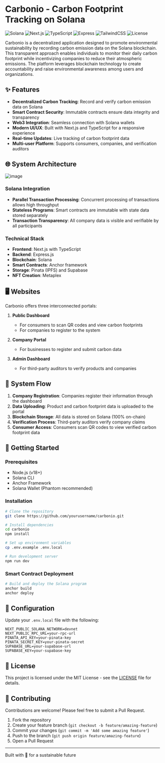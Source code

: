 # Carbonio - Carbon Footprint Tracking on Solana

![Solana](https://img.shields.io/badge/Solana-1.98-blueviolet)
![Next.js](https://img.shields.io/badge/Next.js-14.2-lightgrey)
![TypeScript](https://img.shields.io/badge/TypeScript-5.4-blue)
![Express](https://img.shields.io/badge/Express-4.18-green)
![TailwindCSS](https://img.shields.io/badge/TailwindCSS-3.3-cyan)
![License](https://img.shields.io/badge/License-MIT-yellow)

Carbonio is a decentralized application designed to promote environmental sustainability by recording carbon emission data on the Solana blockchain. This transparent approach enables individuals to monitor their daily carbon footprint while incentivizing companies to reduce their atmospheric emissions. The platform leverages blockchain technology to create accountability and raise environmental awareness among users and organizations.

## ✨ Features

- **Decentralized Carbon Tracking**: Record and verify carbon emission data on Solana
- **Smart Contract Security**: Immutable contracts ensure data integrity and transparency
- **Web3 Integration**: Seamless connection with Solana wallets
- **Modern UI/UX**: Built with Next.js and TypeScript for a responsive experience
- **Real-time Updates**: Live tracking of carbon footprint data
- **Multi-user Platform**: Supports consumers, companies, and verification auditors

## 🌐 System Architecture
![image](https://github.com/user-attachments/assets/d43f335b-0bb4-4c29-91cc-d3c0fbee5359)

### Solana Integration

- **Parallel Transaction Processing**: Concurrent processing of transactions allows high throughput
- **Stateless Programs**: Smart contracts are immutable with state data stored separately
- **Transaction Transparency**: All company data is visible and verifiable by all participants

### Technical Stack

- **Frontend**: Next.js with TypeScript
- **Backend**: Express.js
- **Blockchain**: Solana
- **Smart Contracts**: Anchor framework
- **Storage**: Pinata (IPFS) and Supabase
- **NFT Creation**: Metaplex

## 🖥️ Websites

Carbonio offers three interconnected portals:

1. **Public Dashboard**
   - For consumers to scan QR codes and view carbon footprints
   - For companies to register to the system

2. **Company Portal**
   - For businesses to register and submit carbon data

3. **Admin Dashboard**
   - For third-party auditors to verify products and companies

## 🔄 System Flow

1. **Company Registration**: Companies register their information through the dashboard
2. **Data Uploading**: Product and carbon footprint data is uploaded to the portal
3. **Blockchain Storage**: All data is stored on Solana (100% on-chain)
4. **Verification Process**: Third-party auditors verify company claims
5. **Consumer Access**: Consumers scan QR codes to view verified carbon footprint data

## 🚀 Getting Started

### Prerequisites

- Node.js (v18+)
- Solana CLI
- Anchor Framework
- Solana Wallet (Phantom recommended)

### Installation

```bash
# Clone the repository
git clone https://github.com/yourusername/carbonio.git

# Install dependencies
cd carbonio
npm install

# Set up environment variables
cp .env.example .env.local

# Run development server
npm run dev
```

### Smart Contract Deployment

```bash
# Build and deploy the Solana program
anchor build
anchor deploy
```

## 🔧 Configuration

Update your `.env.local` file with the following:

```
NEXT_PUBLIC_SOLANA_NETWORK=devnet
NEXT_PUBLIC_RPC_URL=your-rpc-url
PINATA_API_KEY=your-pinata-key
PINATA_SECRET_KEY=your-pinata-secret
SUPABASE_URL=your-supabase-url
SUPABASE_KEY=your-supabase-key
```

## 📝 License

This project is licensed under the MIT License - see the [LICENSE](LICENSE) file for details.

## 👥 Contributing

Contributions are welcome! Please feel free to submit a Pull Request.

1. Fork the repository
2. Create your feature branch (`git checkout -b feature/amazing-feature`)
3. Commit your changes (`git commit -m 'Add some amazing feature'`)
4. Push to the branch (`git push origin feature/amazing-feature`)
5. Open a Pull Request

---

Built with 💚 for a sustainable future
